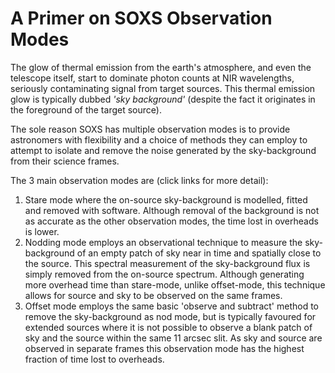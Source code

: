 # A Primer on SOXS Observation Modes

The glow of thermal emission from the earth's atmosphere, and even the telescope itself, start to dominate photon counts at NIR wavelengths, seriously contaminating signal from target sources. This thermal emission glow is typically dubbed *'sky background'* (despite the fact it originates in the foreground of the target source).

The sole reason SOXS has multiple observation modes is to provide astronomers with flexibility and a choice of methods they can employ to attempt to isolate and remove the noise generated by the sky-background from their science frames.

The 3 main observation modes are (click links for more detail):

1. Stare mode where the on-source sky-background is modelled, fitted and removed with software. Although removal of the background is not as accurate as the other observation modes, the time lost in overheads is lower.
2. Nodding mode employs an observational technique to measure the sky-background of an empty patch of sky near in time and spatially close to the source. This spectral measurement of the sky-background flux is simply removed from the on-source spectrum. Although generating more overhead time than stare-mode, unlike offset-mode, this technique allows for source and sky to be observed on the same frames.
3. Offset mode employs the same basic 'observe and subtract' method to remove the sky-background as nod mode, but is typically favoured for extended sources where it is not possible to observe a blank patch of sky and the source within the same 11 arcsec slit. As sky and source are observed in separate frames this observation mode has the highest fraction of time lost to overheads.
